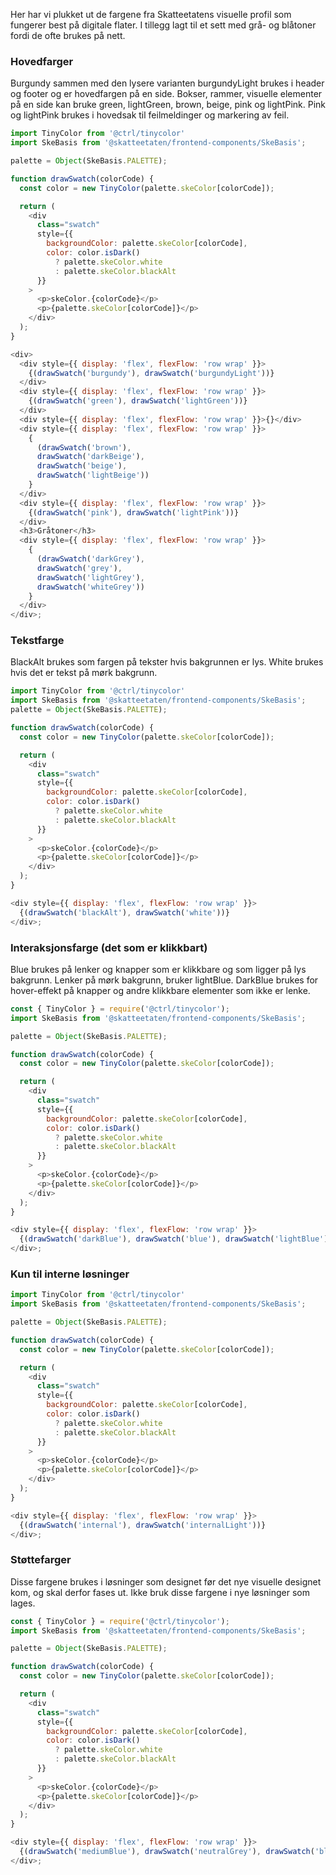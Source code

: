 Her har vi plukket ut de fargene fra Skatteetatens visuelle profil som fungerer best på digitale flater. I tillegg lagt til et sett med grå- og blåtoner fordi de ofte brukes på nett.

### Hovedfarger

Burgundy sammen med den lysere varianten burgundyLight brukes i header og footer og er hovedfargen på en side.
Bokser, rammer, visuelle elementer på en side kan bruke green, lightGreen, brown, beige, pink og lightPink. Pink og lightPink brukes i hovedsak til feilmeldinger og markering av feil.

```js noeditor
import TinyColor from '@ctrl/tinycolor'
import SkeBasis from '@skatteetaten/frontend-components/SkeBasis';

palette = Object(SkeBasis.PALETTE);

function drawSwatch(colorCode) {
  const color = new TinyColor(palette.skeColor[colorCode]);

  return (
    <div
      class="swatch"
      style={{
        backgroundColor: palette.skeColor[colorCode],
        color: color.isDark()
          ? palette.skeColor.white
          : palette.skeColor.blackAlt
      }}
    >
      <p>skeColor.{colorCode}</p>
      <p>{palette.skeColor[colorCode]}</p>
    </div>
  );
}

<div>
  <div style={{ display: 'flex', flexFlow: 'row wrap' }}>
    {(drawSwatch('burgundy'), drawSwatch('burgundyLight'))}
  </div>
  <div style={{ display: 'flex', flexFlow: 'row wrap' }}>
    {(drawSwatch('green'), drawSwatch('lightGreen'))}
  </div>
  <div style={{ display: 'flex', flexFlow: 'row wrap' }}>{}</div>
  <div style={{ display: 'flex', flexFlow: 'row wrap' }}>
    {
      (drawSwatch('brown'),
      drawSwatch('darkBeige'),
      drawSwatch('beige'),
      drawSwatch('lightBeige'))
    }
  </div>
  <div style={{ display: 'flex', flexFlow: 'row wrap' }}>
    {(drawSwatch('pink'), drawSwatch('lightPink'))}
  </div>
  <h3>Gråtoner</h3>
  <div style={{ display: 'flex', flexFlow: 'row wrap' }}>
    {
      (drawSwatch('darkGrey'),
      drawSwatch('grey'),
      drawSwatch('lightGrey'),
      drawSwatch('whiteGrey'))
    }
  </div>
</div>;
```

### Tekstfarge

BlackAlt brukes som fargen på tekster hvis bakgrunnen er lys. White brukes hvis det er tekst på mørk bakgrunn.

```js noeditor
import TinyColor from '@ctrl/tinycolor'
import SkeBasis from '@skatteetaten/frontend-components/SkeBasis';
palette = Object(SkeBasis.PALETTE);

function drawSwatch(colorCode) {
  const color = new TinyColor(palette.skeColor[colorCode]);

  return (
    <div
      class="swatch"
      style={{
        backgroundColor: palette.skeColor[colorCode],
        color: color.isDark()
          ? palette.skeColor.white
          : palette.skeColor.blackAlt
      }}
    >
      <p>skeColor.{colorCode}</p>
      <p>{palette.skeColor[colorCode]}</p>
    </div>
  );
}

<div style={{ display: 'flex', flexFlow: 'row wrap' }}>
  {(drawSwatch('blackAlt'), drawSwatch('white'))}
</div>;
```

### Interaksjonsfarge (det som er klikkbart)

Blue brukes på lenker og knapper som er klikkbare og som ligger på lys bakgrunn. Lenker på mørk bakgrunn, bruker lightBlue. DarkBlue brukes for hover-effekt på knapper og andre klikkbare elementer som ikke er lenke.

```js noeditor
const { TinyColor } = require('@ctrl/tinycolor');
import SkeBasis from '@skatteetaten/frontend-components/SkeBasis';

palette = Object(SkeBasis.PALETTE);

function drawSwatch(colorCode) {
  const color = new TinyColor(palette.skeColor[colorCode]);

  return (
    <div
      class="swatch"
      style={{
        backgroundColor: palette.skeColor[colorCode],
        color: color.isDark()
          ? palette.skeColor.white
          : palette.skeColor.blackAlt
      }}
    >
      <p>skeColor.{colorCode}</p>
      <p>{palette.skeColor[colorCode]}</p>
    </div>
  );
}

<div style={{ display: 'flex', flexFlow: 'row wrap' }}>
  {(drawSwatch('darkBlue'), drawSwatch('blue'), drawSwatch('lightBlue'))}
</div>;
```

### Kun til interne løsninger

```js noeditor
import TinyColor from '@ctrl/tinycolor'
import SkeBasis from '@skatteetaten/frontend-components/SkeBasis';

palette = Object(SkeBasis.PALETTE);

function drawSwatch(colorCode) {
  const color = new TinyColor(palette.skeColor[colorCode]);

  return (
    <div
      class="swatch"
      style={{
        backgroundColor: palette.skeColor[colorCode],
        color: color.isDark()
          ? palette.skeColor.white
          : palette.skeColor.blackAlt
      }}
    >
      <p>skeColor.{colorCode}</p>
      <p>{palette.skeColor[colorCode]}</p>
    </div>
  );
}

<div style={{ display: 'flex', flexFlow: 'row wrap' }}>
  {(drawSwatch('internal'), drawSwatch('internalLight'))}
</div>;
```

### Støttefarger

Disse fargene brukes i løsninger som designet før det nye visuelle designet kom, og skal derfor fases ut. Ikke bruk disse fargene i nye løsninger som lages.

```js noeditor
const { TinyColor } = require('@ctrl/tinycolor');
import SkeBasis from '@skatteetaten/frontend-components/SkeBasis';

palette = Object(SkeBasis.PALETTE);

function drawSwatch(colorCode) {
  const color = new TinyColor(palette.skeColor[colorCode]);

  return (
    <div
      class="swatch"
      style={{
        backgroundColor: palette.skeColor[colorCode],
        color: color.isDark()
          ? palette.skeColor.white
          : palette.skeColor.blackAlt
      }}
    >
      <p>skeColor.{colorCode}</p>
      <p>{palette.skeColor[colorCode]}</p>
    </div>
  );
}

<div style={{ display: 'flex', flexFlow: 'row wrap' }}>
  {(drawSwatch('mediumBlue'), drawSwatch('neutralGrey'), drawSwatch('black'))}
</div>;
```
